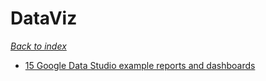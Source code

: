 # DataViz

*[Back to index](https://alexis-ribal.github.io/alexis/)*

- [15 Google Data Studio example reports and dashboards](https://supermetrics.com/blog/google-data-studio-example-reports-and-dashboards)
